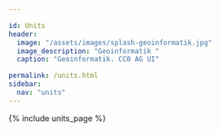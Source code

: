 ```yaml
---

id: Units
header:
  image: "/assets/images/splash-geoinformatik.jpg"
  image_description: "Geoinformatik "
  caption: "Geoinformatik. CC0 AG UI"

permalink: /units.html
sidebar:
  nav: "units"
---
```


{% include units_page %}

